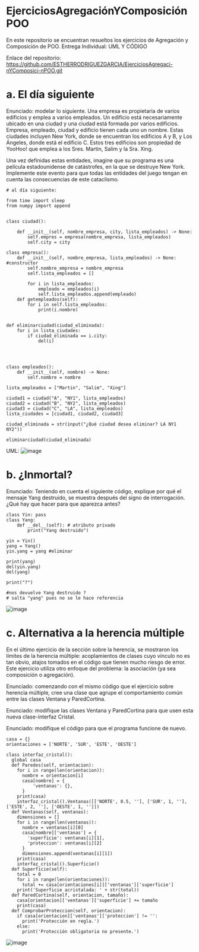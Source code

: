 # EjerciciosAgregaciónYComposiciónPOO
En este repositorio se encuentran resueltos los ejercicios de Agregación y Composición de POO. Entrega Individual: UML Y CÓDIGO

Enlace del repositorio: https://github.com/ESTHERRODRIGUEZGARCIA/EjerciciosAgregaci-nYComposici-nPOO.git


# a. El día siguiente
Enunciado: modelar lo siguiente. Una empresa es propietaria de varios edificios y emplea a varios empleados. Un edificio está necesariamente ubicado en una ciudad y una ciudad está formada por varios edificios. Empresa, empleado, ciudad y edificio tienen cada uno un nombre. Estas ciudades incluyen New York, donde se encuentran los edificios A y B, y Los Ángeles, donde está el edificio C. Estos tres edificios son propiedad de YooHoo! que emplea a los Sres. Martin, Salim y la Sra. Xing.

Una vez definidas estas entidades, imagine que su programa es una película estadounidense de catástrofes, en la que se destruye New York. Implemente este evento para que todas las entidades del juego tengan en cuenta las consecuencias de este cataclismo.

````
# al día siguiente:

from time import sleep
from numpy import append


class ciudad():

    def __init__(self, nombre_empresa, city, lista_empleados) -> None:
        self.empres = empresa(nombre_empresa, lista_empleados)
        self.city = city

class empresa():
    def __init__(self, nombre_empresa, lista_empleados) -> None: #constructor
        self.nombre_empresa = nombre_empresa
        self.lista_empleados = []

        for i in lista_empleados:
            empleado = empleados(i)
            self.lista_empleados.append(empleado)
    def getempleados(self):
        for i in self.lista_empleados:
            print(i.nombre)


def eliminarciudad(ciudad_eliminada):
    for i in lista_ciudades:
        if ciudad_eliminada == i.city:
            del(i)




class empleados():
    def __init__(self, nombre) -> None:
        self.nombre = nombre

lista_empleados = ["Martin", "Salim", "Xing"]

ciudad1 = ciudad("A", "NY1", lista_empleados)
ciudad2 = ciudad("B", "NY2", lista_empleados)
ciudad3 = ciudad("C", "LA", lista_empleados)
lista_ciudades = [ciudad1, ciudad2, ciudad3]

ciudad_eliminada = str(input("¿Qué ciudad desea eliminar? LA NY1 NY2"))

eliminarciudad(ciudad_eliminada)

````

UML:
![image](https://user-images.githubusercontent.com/91721860/160932915-b33c487d-0238-439b-aab2-ae4287807a2e.png)


# b. ¿Inmortal?
Enunciado: Teniendo en cuenta el siguiente código, explique por qué el mensaje Yang destruido, se muestra después del signo de interrogación. ¿Qué hay que hacer para que aparezca antes?

````
class Yin: pass 
class Yang: 
    def __del__(self): # atributo privado
        print("Yang destruido") 
 
yin = Yin()
yang = Yang()
yin.yang = yang #eliminar

print(yang) 
del(yin.yang)
del(yang) 

print("?")

#nos devuelve Yang destruido ?
# salta "yang" pues no se le hace referencia

````

![image](https://user-images.githubusercontent.com/91721860/160933379-403c1da5-19f4-49d1-be17-07cf70819489.png)


# c. Alternativa a la herencia múltiple
En el último ejercicio de la sección sobre la herencia, se mostraron los límites de la herencia múltiple: acoplamientos de clases cuyo vínculo no es tan obvio, atajos tomados en el código que tienen mucho riesgo de error. Este ejercicio utiliza otro enfoque del problema: la asociación (ya sea composición o agregación). 

Enunciado: comenzando con el mismo código que el ejercicio sobre herencia múltiple, cree una clase que agrupe el comportamiento común entre las clases Ventana y ParedCortina.

Enunciado: modifique las clases Ventana y ParedCortina para que usen esta nueva clase-interfaz Cristal.

Enunciado: modifique el código para que el programa funcione de nuevo.

````
casa = {}
orientaciones = ['NORTE', 'SUR', 'ESTE', 'OESTE']

class interfaz_cristal():
  global casa
  def Paredes(self, orientacion):
    for i in range(len(orientacion)):
      nombre = orientacion[i]
      casa[nombre] = {
          'ventanas': {},
      }
    print(casa)
    interfaz_cristal().Ventanas([['NORTE', 0.5, ''], ['SUR', 1, ''], ['ESTE', 2, ''], ['OESTE', 1, '']])
  def Ventanas(self, ventanas):
    dimensiones = []
    for i in range(len(ventanas)):
      nombre = ventanas[i][0]
      casa[nombre]['ventanas'] = {
        'superficie': ventanas[i][1],
        'proteccion': ventanas[i][2]
      }
      dimensiones.append(ventanas[i][1])  
    print(casa)
    interfaz_cristal().Superficie()
  def Superficie(self):
    total = 0
    for i in range(len(orientaciones)):
      total += casa[orientaciones[i]]['ventanas']['superficie']
    print('Superficie acristalada: ' + str(total))
  def ParedCortina(self, orientacion, tamaño):
    casa[orientacion]['ventanas']['superficie'] += tamaño
    print(casa)
  def ComprobarProteccion(self, orientacion):
    if casa[orientacion]['ventanas']['proteccion'] != '':
      print('Protección en regla.')
    else:
      print('Protección obligatoria no presente.')

   ````

   
![image](https://user-images.githubusercontent.com/91721860/160934128-bb6372c3-ae86-4146-b927-eedfecba57f9.png)

